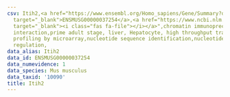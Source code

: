 ```yaml
---
csv: Itih2,<a href="https://www.ensembl.org/Homo_sapiens/Gene/Summary?db=core;g=ENSMUSG00000037254"
  target="_blank">ENSMUSG00000037254</a>,<a href="https://www.ncbi.nlm.nih.gov/pubmed/23834426"
  target="_blank"><i class="fas fa-file"></i></a>",chromatin immunoprecipitation assay,direct
  interaction,prime adult stage, liver, Hepatocyte, high throughput transcription
  profiling by microarray,nucleotide sequence identification,nucleotide sequence identification,transcriptional
  regulation,
data_alias: Itih2
data_id: ENSMUSG00000037254
data_numevidence: 1
data_species: Mus musculus
data_taxid: '10090'
title: Itih2
---
```

